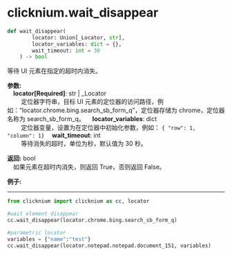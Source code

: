 
# clicknium.wait_disappear
```python 
def wait_disappear(
        locator: Union[_Locator, str],
        locator_variables: dict = {},
        wait_timeout: int = 30
    ) -> bool
```

等待 UI 元素在指定的超时内消失。

**参数:**  
    &emsp;**locator[Required]**: str | _Locator   
        &emsp;&emsp; 定位器字符串，目标 UI 元素的定位器的访问路径，例如：“locator.chrome.bing.search_sb_form_q”，定位器存储为 chrome，定位器名称为 search_sb_form_q。
    &emsp;**locator_variables**: dict  
        &emsp;&emsp;  定位器变量，设置为在定位器中初始化参数，例如： `{ "row": 1,  "column": 1}`
    &emsp;**wait_timeout**: int  
        &emsp;&emsp; 等待消失的超时，单位为秒，默认值为 30 秒。

**返回:** bool  
    &emsp;如果元素在超时内消失，则返回 True，否则返回 False。


**例子:**
***
```python
from clicknium import clicknium as cc, locator

#wait element disappear
cc.wait_disappear(locator.chrome.bing.search_sb_form_q)

#parametric locator
variables = {"name":"test"}
cc.wait_disappear(locator.notepad.notepad.document_151, variables)
```